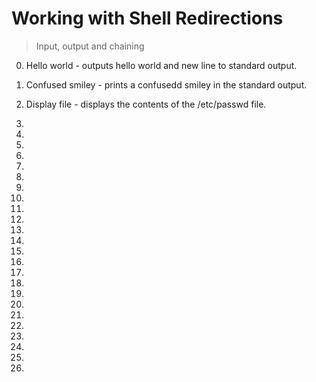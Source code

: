 <h1> Working with Shell Redirections </h1>

> Input, output and chaining

0. Hello world - outputs hello world and new line to standard output.

1. Confused smiley - prints a confusedd smiley in the standard output.

2. Display file - displays the contents of the /etc/passwd file.

3.

4.

5.

6.

7.

8.

9.

10.

11.

12.

13.

14.

15.

16.

17.

18.

19.

20.

21.

22.

23.

24.

25.

26.
